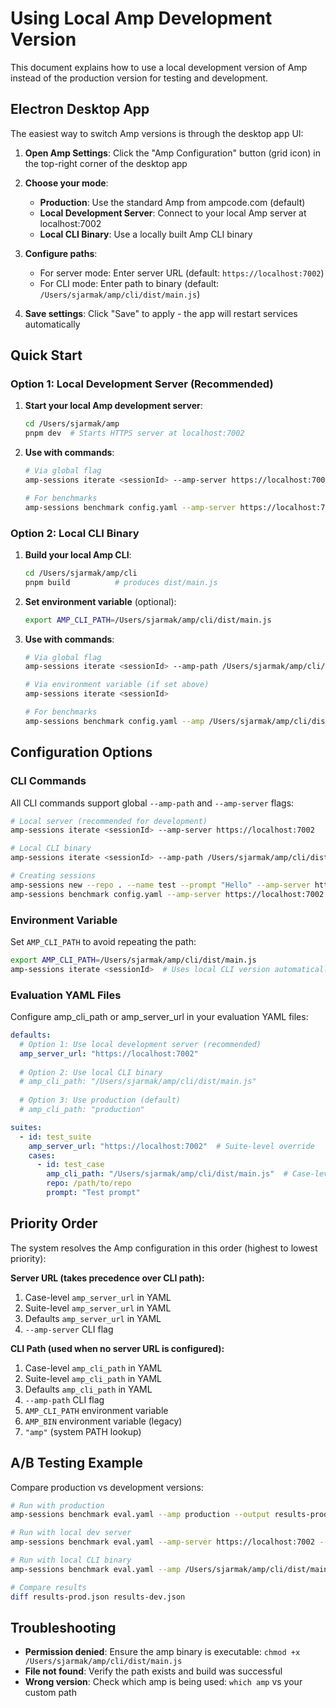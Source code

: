 # Using Local Amp Development Version

This document explains how to use a local development version of Amp instead of the production version for testing and development.

## Electron Desktop App

The easiest way to switch Amp versions is through the desktop app UI:

1. **Open Amp Settings**: Click the "Amp Configuration" button (grid icon) in the top-right corner of the desktop app
2. **Choose your mode**:
   - **Production**: Use the standard Amp from ampcode.com (default)
   - **Local Development Server**: Connect to your local Amp server at localhost:7002
   - **Local CLI Binary**: Use a locally built Amp CLI binary

3. **Configure paths**: 
   - For server mode: Enter server URL (default: `https://localhost:7002`)
   - For CLI mode: Enter path to binary (default: `/Users/sjarmak/amp/cli/dist/main.js`)

4. **Save settings**: Click "Save" to apply - the app will restart services automatically

## Quick Start

### Option 1: Local Development Server (Recommended)

1. **Start your local Amp development server**:
   ```bash
   cd /Users/sjarmak/amp
   pnpm dev  # Starts HTTPS server at localhost:7002
   ```

2. **Use with commands**:
   ```bash
   # Via global flag
   amp-sessions iterate <sessionId> --amp-server https://localhost:7002
   
   # For benchmarks
   amp-sessions benchmark config.yaml --amp-server https://localhost:7002
   ```

### Option 2: Local CLI Binary

1. **Build your local Amp CLI**:
   ```bash
   cd /Users/sjarmak/amp/cli
   pnpm build          # produces dist/main.js
   ```

2. **Set environment variable** (optional):
   ```bash
   export AMP_CLI_PATH=/Users/sjarmak/amp/cli/dist/main.js
   ```

3. **Use with commands**:
   ```bash
   # Via global flag
   amp-sessions iterate <sessionId> --amp-path /Users/sjarmak/amp/cli/dist/main.js
   
   # Via environment variable (if set above)
   amp-sessions iterate <sessionId>
   
   # For benchmarks
   amp-sessions benchmark config.yaml --amp /Users/sjarmak/amp/cli/dist/main.js
   ```

## Configuration Options

### CLI Commands

All CLI commands support global `--amp-path` and `--amp-server` flags:

```bash
# Local server (recommended for development)
amp-sessions iterate <sessionId> --amp-server https://localhost:7002

# Local CLI binary
amp-sessions iterate <sessionId> --amp-path /Users/sjarmak/amp/cli/dist/main.js

# Creating sessions
amp-sessions new --repo . --name test --prompt "Hello" --amp-server https://localhost:7002
amp-sessions benchmark config.yaml --amp-server https://localhost:7002
```

### Environment Variable

Set `AMP_CLI_PATH` to avoid repeating the path:

```bash
export AMP_CLI_PATH=/Users/sjarmak/amp/cli/dist/main.js
amp-sessions iterate <sessionId>  # Uses local CLI version automatically
```

### Evaluation YAML Files

Configure amp_cli_path or amp_server_url in your evaluation YAML files:

```yaml
defaults:
  # Option 1: Use local development server (recommended)
  amp_server_url: "https://localhost:7002"
  
  # Option 2: Use local CLI binary
  # amp_cli_path: "/Users/sjarmak/amp/cli/dist/main.js"
  
  # Option 3: Use production (default)
  # amp_cli_path: "production"

suites:
  - id: test_suite
    amp_server_url: "https://localhost:7002"  # Suite-level override
    cases:
      - id: test_case
        amp_cli_path: "/Users/sjarmak/amp/cli/dist/main.js"  # Case-level override
        repo: /path/to/repo
        prompt: "Test prompt"
```

## Priority Order

The system resolves the Amp configuration in this order (highest to lowest priority):

**Server URL (takes precedence over CLI path):**
1. Case-level `amp_server_url` in YAML
2. Suite-level `amp_server_url` in YAML
3. Defaults `amp_server_url` in YAML
4. `--amp-server` CLI flag

**CLI Path (used when no server URL is configured):**
1. Case-level `amp_cli_path` in YAML
2. Suite-level `amp_cli_path` in YAML  
3. Defaults `amp_cli_path` in YAML
4. `--amp-path` CLI flag
5. `AMP_CLI_PATH` environment variable
6. `AMP_BIN` environment variable (legacy)
7. `"amp"` (system PATH lookup)

## A/B Testing Example

Compare production vs development versions:

```bash
# Run with production
amp-sessions benchmark eval.yaml --amp production --output results-prod.json

# Run with local dev server
amp-sessions benchmark eval.yaml --amp-server https://localhost:7002 --output results-dev.json

# Run with local CLI binary
amp-sessions benchmark eval.yaml --amp /Users/sjarmak/amp/cli/dist/main.js --output results-cli.json

# Compare results
diff results-prod.json results-dev.json
```

## Troubleshooting

- **Permission denied**: Ensure the amp binary is executable: `chmod +x /Users/sjarmak/amp/cli/dist/main.js`
- **File not found**: Verify the path exists and build was successful
- **Wrong version**: Check which amp is being used: `which amp` vs your custom path
